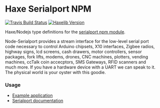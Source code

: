 
# Haxe Serialport NPM
[![Travis Build Status](https://travis-ci.org/tong/hxnodejs-serialport.svg?branch=master)](https://travis-ci.org/tong/hxnodejs-serialport) [![Haxelib Version](https://img.shields.io/github/tag/tong/hxnodejs-serialport.svg?colorA=EA8220&colorB=FBC707&label=haxelib)](http://lib.haxe.org/p/hxnodejs-serialport/)

Haxe/Nodejs type definitions for the [serialport npm module](https://github.com/EmergingTechnologyAdvisors/node-serialport).

Node-Serialport provides a stream interface for the low-level serial port code necessary to control Arduino chipsets, X10 interfaces, Zigbee radios, highway signs, lcd screens, cash drawers, motor controllers, sensor packages, fork lifts, modems, drones, CNC machines, plotters, vending machines, ccTalk coin accecptors, SMS Gateways, RFID scanners and much more. If you have a hardware device with a UART we can speak to it. The physical world is your oyster with this goodie.


### Usage
 - [Example application](https://github.com/tong/hxnodejs-serialport/tree/master/example)
 - [Serialport documentation](https://node-serialport.github.io/node-serialport/)
